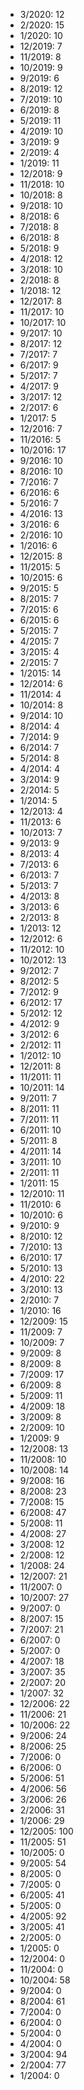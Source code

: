*  3/2020: 12
*  2/2020: 15
*  1/2020: 10
*  12/2019: 7
*  11/2019: 8
*  10/2019: 9
*  9/2019: 6
*  8/2019: 12
*  7/2019: 10
*  6/2019: 8
*  5/2019: 11
*  4/2019: 10
*  3/2019: 9
*  2/2019: 4
*  1/2019: 11
*  12/2018: 9
*  11/2018: 10
*  10/2018: 8
*  9/2018: 10
*  8/2018: 6
*  7/2018: 8
*  6/2018: 8
*  5/2018: 9
*  4/2018: 12
*  3/2018: 10
*  2/2018: 8
*  1/2018: 12
*  12/2017: 8
*  11/2017: 10
*  10/2017: 10
*  9/2017: 10
*  8/2017: 12
*  7/2017: 7
*  6/2017: 9
*  5/2017: 7
*  4/2017: 9
*  3/2017: 12
*  2/2017: 6
*  1/2017: 5
*  12/2016: 7
*  11/2016: 5
*  10/2016: 17
*  9/2016: 10
*  8/2016: 10
*  7/2016: 7
*  6/2016: 6
*  5/2016: 7
*  4/2016: 13
*  3/2016: 6
*  2/2016: 10
*  1/2016: 6
*  12/2015: 8
*  11/2015: 5
*  10/2015: 6
*  9/2015: 5
*  8/2015: 7
*  7/2015: 6
*  6/2015: 6
*  5/2015: 7
*  4/2015: 7
*  3/2015: 4
*  2/2015: 7
*  1/2015: 14
*  12/2014: 6
*  11/2014: 4
*  10/2014: 8
*  9/2014: 10
*  8/2014: 4
*  7/2014: 9
*  6/2014: 7
*  5/2014: 8
*  4/2014: 4
*  3/2014: 9
*  2/2014: 5
*  1/2014: 5
*  12/2013: 4
*  11/2013: 6
*  10/2013: 7
*  9/2013: 9
*  8/2013: 4
*  7/2013: 6
*  6/2013: 7
*  5/2013: 7
*  4/2013: 8
*  3/2013: 6
*  2/2013: 8
*  1/2013: 12
*  12/2012: 6
*  11/2012: 10
*  10/2012: 13
*  9/2012: 7
*  8/2012: 5
*  7/2012: 9
*  6/2012: 17
*  5/2012: 12
*  4/2012: 9
*  3/2012: 6
*  2/2012: 11
*  1/2012: 10
*  12/2011: 8
*  11/2011: 11
*  10/2011: 14
*  9/2011: 7
*  8/2011: 11
*  7/2011: 11
*  6/2011: 10
*  5/2011: 8
*  4/2011: 14
*  3/2011: 10
*  2/2011: 11
*  1/2011: 15
*  12/2010: 11
*  11/2010: 6
*  10/2010: 6
*  9/2010: 9
*  8/2010: 12
*  7/2010: 13
*  6/2010: 17
*  5/2010: 13
*  4/2010: 22
*  3/2010: 13
*  2/2010: 7
*  1/2010: 16
*  12/2009: 15
*  11/2009: 7
*  10/2009: 7
*  9/2009: 8
*  8/2009: 8
*  7/2009: 17
*  6/2009: 8
*  5/2009: 11
*  4/2009: 18
*  3/2009: 8
*  2/2009: 10
*  1/2009: 9
*  12/2008: 13
*  11/2008: 10
*  10/2008: 14
*  9/2008: 16
*  8/2008: 23
*  7/2008: 15
*  6/2008: 47
*  5/2008: 11
*  4/2008: 27
*  3/2008: 12
*  2/2008: 12
*  1/2008: 24
*  12/2007: 21
*  11/2007: 0
*  10/2007: 27
*  9/2007: 0
*  8/2007: 15
*  7/2007: 21
*  6/2007: 0
*  5/2007: 0
*  4/2007: 18
*  3/2007: 35
*  2/2007: 20
*  1/2007: 32
*  12/2006: 22
*  11/2006: 21
*  10/2006: 22
*  9/2006: 24
*  8/2006: 25
*  7/2006: 0
*  6/2006: 0
*  5/2006: 51
*  4/2006: 56
*  3/2006: 26
*  2/2006: 31
*  1/2006: 29
*  12/2005: 100
*  11/2005: 51
*  10/2005: 0
*  9/2005: 54
*  8/2005: 0
*  7/2005: 0
*  6/2005: 41
*  5/2005: 0
*  4/2005: 92
*  3/2005: 41
*  2/2005: 0
*  1/2005: 0
*  12/2004: 0
*  11/2004: 0
*  10/2004: 58
*  9/2004: 0
*  8/2004: 61
*  7/2004: 0
*  6/2004: 0
*  5/2004: 0
*  4/2004: 0
*  3/2004: 94
*  2/2004: 77
*  1/2004: 0